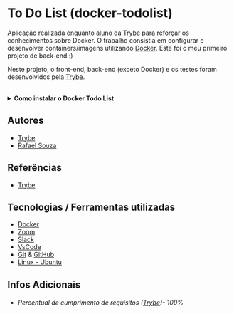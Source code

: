 # To Do List (docker-todolist)

Aplicação realizada enquanto aluno da [Trybe](https://www.betrybe.com/) para reforçar os conhecimentos sobre Docker. O trabalho consistia em configurar e desenvolver containers/imagens utilizando [Docker](https://www.docker.com/). Este foi o meu primeiro projeto de back-end :)

Neste projeto, o front-end, back-end (exceto Docker) e os testes foram desenvolvidos pela [Trybe](https://www.betrybe.com/).

<br>

<details>
  <summary><strong>Como instalar o Docker Todo List</strong></summary><br />

## Instalação 

<br>

- Clone o repositório `git@github.com:Rafael-Souza-97/docker-todo-list.git`:

```bash
git clone git@github.com:Rafael-Souza-97/docker-todo-list.git
```

<br>

- Entre na pasta do repositório que você acabou de clonar:

```bash
cd docker-todo-list
```

<br>

 - Instale as depëndencias, caso necessário, com `npm install`:

```bash
npm install
```

<hr>
<br>

</details>

## Autores

- [Trybe](https://www.betrybe.com/)
- [Rafael Souza](https://github.com/Rafael-Souza-97)

## Referências

 - [Trybe](https://www.betrybe.com/)

## Tecnologias / Ferramentas utilizadas

- [Docker](https://www.docker.com/)
- [Zoom](https://zoom.us/)
- [Slack](https://slack.com/intl/pt-br/)
- [VsCode](https://code.visualstudio.com/)
- [Git](https://git-scm.com/) & [GitHub](https://github.com/)
- [Linux - Ubuntu](https://ubuntu.com/)

## Infos Adicionais

- ###### Percentual de cumprimento de requisitos ([Trybe](https://www.betrybe.com/))- 100%
